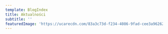 ```yaml
---
template: BlogIndex
title: Aktualności
subtitle: ''
featuredImage: 'https://ucarecdn.com/83a3c73d-f234-4086-9fad-cee3a9626230/'
---
```


